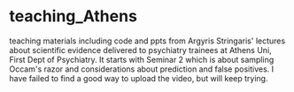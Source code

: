 # teaching_Athens
teaching materials including code and ppts from Argyris Stringaris' lectures about scientific evidence delivered to psychiatry trainees at Athens Uni, First Dept of Psychiatry.
It starts with Seminar 2 which is about sampling Occam's razor and considerations about prediction and false positives. 
I have failed to find a good way to upload the video, but will keep trying. 
